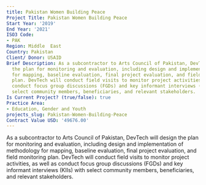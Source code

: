 ```yaml
---
title: Pakistan Women Building Peace
Project Title: Pakistan Women Building Peace
Start Year: '2019'
End Year: '2021'
ISO3 Code:
- PAK
Region: Middle  East
Country: Pakistan
Client/ Donor: USAID
Brief Description: As a subcontractor to Arts Council of Pakistan, DevTech will design
  the plan for monitoring and evaluation, including design and implementation of methodology
  for mapping, baseline evaluation, final project evaluation, and field monitoring
  plan. DevTech will conduct field visits to monitor project activities, as well as
  conduct focus group discussions (FGDs) and key informant interviews (KIIs) with
  select community members, beneficiaries, and relevant stakeholders.
Is Current Project? (true/false): true
Practice Area:
- Education, Gender and Youth
projects_slug: Pakistan-Women-Building-Peace
Contract Value USD: '49676.00'
---
```


As a subcontractor to Arts Council of Pakistan, DevTech will design the plan for monitoring and evaluation, including design and implementation of methodology for mapping, baseline evaluation, final project evaluation, and field monitoring plan. DevTech will conduct field visits to monitor project activities, as well as conduct focus group discussions (FGDs) and key informant interviews (KIIs) with select community members, beneficiaries, and relevant stakeholders.